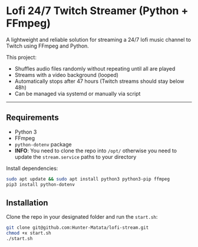 # Lofi 24/7 Twitch Streamer (Python + FFmpeg)

A lightweight and reliable solution for streaming a 24/7 lofi music channel to Twitch using FFmpeg and Python.

This project:
- Shuffles audio files randomly without repeating until all are played
- Streams with a video background (looped)
- Automatically stops after 47 hours (Twitch streams should stay below 48h)
- Can be managed via systemd or manually via script

---

## Requirements

- Python 3
- FFmpeg
- `python-dotenv` package
- **INFO**: You need to clone the repo into `/opt/` otherwise you need to update the `stream.service` paths to your directory

Install dependencies:

```bash
sudo apt update && sudo apt install python3 python3-pip ffmpeg
pip3 install python-dotenv
```

## Installation
Clone the repo in your designated folder and run the `start.sh`:
```bash
git clone git@github.com:Hunter-Matata/lofi-stream.git
chmod +x start.sh
./start.sh
```
